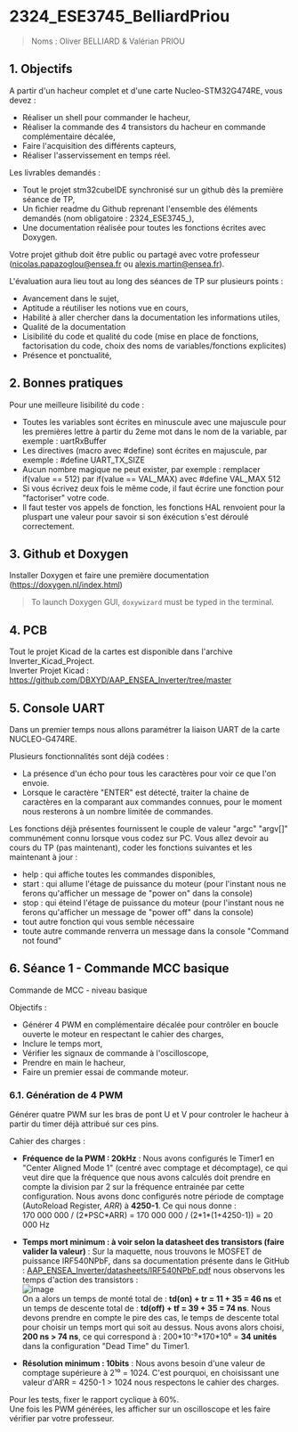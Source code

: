 # 2324_ESE3745_BelliardPriou
> Noms : Oliver BELLIARD & Valérian PRIOU

## 1. Objectifs
A partir d'un hacheur complet et d'une carte Nucleo-STM32G474RE, vous devez :
- Réaliser un shell pour commander le hacheur,
- Réaliser la commande des 4 transistors du hacheur en commande complémentaire décalée,
- Faire l'acquisition des différents capteurs,
- Réaliser l'asservissement en temps réel.
  
Les livrables demandés :
- Tout le projet stm32cubeIDE synchronisé sur un github dès la première séance de TP,
- Un fichier readme du Github reprenant l'ensemble des éléments demandés (nom obligatoire : 2324_ESE3745_<Nom1><Nom2>),
- Une documentation réalisée pour toutes les fonctions écrites avec Doxygen.  
  
Votre projet github doit être public ou partagé avec votre professeur (nicolas.papazoglou@ensea.fr ou alexis.martin@ensea.fr).  
  
L'évaluation aura lieu tout au long des séances de TP sur plusieurs points :
- Avancement dans le sujet,
- Aptitude a réutiliser les notions vue en cours,
- Habilité à aller chercher dans la documentation les informations utiles,
- Qualité de la documentation
- Lisibilité du code et qualité du code (mise en place de fonctions, factorisation du code, choix des noms de variables/fonctions explicites)
- Présence et ponctualité,
  
## 2. Bonnes pratiques

Pour une meilleure lisibilité du code :
- Toutes les variables sont écrites en minuscule avec une majuscule pour les premières lettre à partir du 2eme mot dans le nom de la variable, par exemple : uartRxBuffer
- Les directives (macro avec #define) sont écrites en majuscule, par exemple : #define UART_TX_SIZE
- Aucun nombre magique ne peut exister, par exemple : remplacer if(value == 512) par if(value == VAL_MAX) avec #define VAL_MAX 512
- Si vous écrivez deux fois le même code, il faut écrire une fonction pour "factoriser" votre code.
- Il faut tester vos appels de fonction, les fonctions HAL renvoient pour la pluspart une valeur pour savoir si son éxécution s'est déroulé correctement.
    
## 3. Github et Doxygen
Installer Doxygen et faire une première documentation (https://doxygen.nl/index.html)  
> To launch Doxygen GUI, `doxywizard` must be typed in the terminal.

## 4. PCB
Tout le projet Kicad de la cartes est disponible dans l'archive Inverter_Kicad_Project.  
Inverter Projet Kicad : https://github.com/DBXYD/AAP_ENSEA_Inverter/tree/master

## 5. Console UART

Dans un premier temps nous allons paramétrer la liaison UART de la carte NUCLEO-G474RE.  
  
Plusieurs fonctionnalités sont déjà codées :
- La présence d'un écho pour tous les caractères pour voir ce que l'on envoie.  
- Lorsque le caractère "ENTER" est détecté, traiter la chaine de caractères en la comparant aux commandes connues, pour le moment nous resterons à un nombre limitée de commandes.  
  
Les fonctions déjà présentes fournissent le couple de valeur "argc" "argv[]" communément connu lorsque vous codez sur PC.
Vous allez devoir au cours du TP (pas maintenant), coder les fonctions suivantes et les maintenant à jour :
- help : qui affiche toutes les commandes disponibles,
- start : qui allume l'étage de puissance du moteur (pour l'instant nous ne ferons qu'afficher un message de "power on" dans la console)
- stop : qui éteind l'étage de puissance du moteur (pour l'instant nous ne ferons qu'afficher un message de "power off" dans la console)
- tout autre fonction qui vous semble nécessaire
- toute autre commande renverra un message dans la console "Command not found"

## 6. Séance 1 - Commande MCC basique

Commande de MCC - niveau basique

Objectifs :
- Générer 4 PWM en complémentaire décalée pour contrôler en boucle ouverte le moteur en respectant le cahier des charges,
- Inclure le temps mort,
- Vérifier les signaux de commande à l'oscilloscope,
- Prendre en main le hacheur,
- Faire un premier essai de commande moteur.

### 6.1. Génération de 4 PWM

Générer quatre PWM sur les bras de pont U et V pour controler le hacheur à partir du timer déjà attribué sur ces pins.  

Cahier des charges :
- **Fréquence de la PWM : 20kHz** : Nous avons configurés le Timer1 en "Center Aligned Mode 1" (centré avec comptage et décomptage), ce qui veut dire que la fréquence que nous avons calculés doit prendre en compte la division par 2 sur la fréquence entrainée par cette configuration. Nous avons donc configurés notre période de comptage (AutoReload Register, *ARR*) à **4250-1**. Ce qui nous donne :  
    170 000 000 / (2\*PSC\*ARR) = 170 000 000 / (2\*1\*(1+4250-1)) = 20 000 Hz  
- **Temps mort minimum : à voir selon la datasheet des transistors (faire valider la valeur)** : Sur la maquette, nous trouvons le MOSFET de puissance IRF540NPbF, dans sa documentation présente dans le GitHub : [AAP_ENSEA_Inverter/datasheets/IRF540NPbF.pdf](https://github.com/DBXYD/AAP_ENSEA_Inverter/blob/master/datasheets/IRF540NPbF.pdf) nous observons les temps d'action des transistors :  
    ![image](https://github.com/user-attachments/assets/670d02d1-0eef-4e65-9f36-6d6f07bfbfe8)  
    On a alors un temps de monté total de : **td(on) + tr = 11 + 35 = 46 ns** et un temps de descente total de : **td(off) + tf = 39 + 35 = 74 ns**. Nous devons prendre en compte le pire des cas, le temps de descente total pour choisir un temps mort qui soit au dessus. Nous avons alors choisi, **200 ns > 74 ns**, ce qui correspond à :
    200\*10⁻⁹\*170\*10⁶ = **34 unités** dans la configuration "Dead Time" du Timer1.  

- **Résolution minimum : 10bits** : Nous avons besoin d'une valeur de comptage supérieure à 2¹⁰ = 1024. C'est pourquoi, en choisissant une valeur d'ARR = 4250-1 > 1024 nous respectons le cahier des charges.
  
Pour les tests, fixer le rapport cyclique à 60%.  
Une fois les PWM générées, les afficher sur un oscilloscope et les faire vérifier par votre professeur.  
